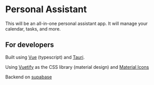 # Personal Assistant

This will be an all-in-one personal assistant app. It will manage your calendar, tasks, and more.

## For developers

Built using [Vue](https://vuejs.org/) (typescript) and [Tauri](https://tauri.app/).

Using [Vuetify](https://vuetifyjs.com/) as the CSS library (material design) and [Material Icons](https://fonts.google.com/icons)

Backend on [supabase](https://supabase.com/)
